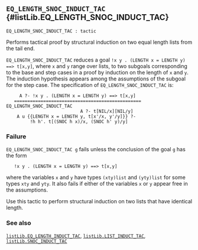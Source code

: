 ## `EQ_LENGTH_SNOC_INDUCT_TAC` {#listLib.EQ_LENGTH_SNOC_INDUCT_TAC}


```
EQ_LENGTH_SNOC_INDUCT_TAC : tactic
```



Performs tactical proof by structural induction on two equal length
lists from the tail end.


`EQ_LENGTH_SNOC_INDUCT_TAC` reduces a goal
 `!x y . (LENGTH x = LENGTH y) ==> t[x,y]`,
 where `x` and `y` range over lists, to two
subgoals corresponding to the base and step cases in a proof by
induction on the length of `x` and `y`. The induction hypothesis appears among
the assumptions of the
subgoal for the step case.  The specification of `EQ_LENGTH_SNOC_INDUCT_TAC` is:
    
         A ?- !x y . (LENGTH x = LENGTH y) ==> t[x,y]
       ================================================  EQ_LENGTH_SNOC_INDUCT_TAC
                                A ?- t[NIL/x][NIL/y]
        A u {{LENGTH x = LENGTH y, t[x'/x, y'/y]}} ?-
             !h h'. t[(SNOC h x)/x, (SNOC h' y)/y]
    

### Failure

`EQ_LENGTH_SNOC_INDUCT_TAC g` fails unless the conclusion of the goal `g` has the
 form
    
       !x y . (LENGTH x = LENGTH y) ==> t[x,y]
    
where the variables `x` and `y`
 have types `(xty)list` and `(yty)list` for some types `xty` and `yty`.
 It also fails if either of the variables `x` or `y` appear free in the
 assumptions.


Use this tactic to perform  structural induction on two lists that have
identical length.

### See also

[`listLib.EQ_LENGTH_INDUCT_TAC`](#listLib.EQ_LENGTH_INDUCT_TAC), [`listLib.LIST_INDUCT_TAC`](#listLib.LIST_INDUCT_TAC), [`listLib.SNOC_INDUCT_TAC`](#listLib.SNOC_INDUCT_TAC)

